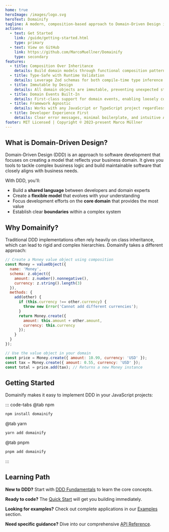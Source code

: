 ```yaml
---
home: true
heroImage: /images/logo.svg
heroText: Domainify
tagline: A modern, composition-based approach to Domain-Driven Design in JavaScript
actions:
  - text: Get Started
    link: /guide/getting-started.html
    type: primary
  - text: View on GitHub
    link: https://github.com/MarcoMuellner/Domainify
    type: secondary
features:
  - title: Composition Over Inheritance
    details: Build domain models through functional composition patterns that are natural in JavaScript, rather than deep class hierarchies.
  - title: Type-Safe with Runtime Validation
    details: Leverage Zod schemas for both compile-time type inference and runtime validation to ensure your domain objects are always valid.
  - title: Immutable by Design
    details: All domain objects are immutable, preventing unexpected state changes and making your code more predictable and easier to reason about.
  - title: Domain Events Built-In
    details: First-class support for domain events, enabling loosely coupled, event-driven architectures that accurately model business processes.
  - title: Framework Agnostic
    details: Works with any JavaScript or TypeScript project regardless of framework, allowing you to focus on modeling your domain.
  - title: Developer Experience First
    details: Clear error messages, minimal boilerplate, and intuitive APIs designed to make DDD approachable and practical.
footer: MIT Licensed | Copyright © 2023-present Marco Müllner
---
```


<!-- DIAGRAM: An animated diagram showing the layers of DDD concepts (Value Objects, Entities, Aggregates, etc.) with example code snippets for each, transitioning between them to show how they build on each other -->

## What is Domain-Driven Design?

Domain-Driven Design (DDD) is an approach to software development that focuses on creating a model that reflects your business domain. It gives you tools to tackle complex business logic and build maintainable software that closely aligns with business needs.

With DDD, you'll:
- Build a **shared language** between developers and domain experts
- Create a **flexible model** that evolves with your understanding
- Focus development efforts on the **core domain** that provides the most value
- Establish clear **boundaries** within a complex system

## Why Domainify?

Traditional DDD implementations often rely heavily on class inheritance, which can lead to rigid and complex hierarchies. Domainify takes a different approach:

```javascript
// Create a Money value object using composition
const Money = valueObject({
  name: 'Money',
  schema: z.object({
    amount: z.number().nonnegative(),
    currency: z.string().length(3)
  }),
  methods: {
    add(other) {
      if (this.currency !== other.currency) {
        throw new Error('Cannot add different currencies');
      }
      return Money.create({ 
        amount: this.amount + other.amount, 
        currency: this.currency 
      });
    }
  }
});

// Use the value object in your domain
const price = Money.create({ amount: 10.99, currency: 'USD' });
const tax = Money.create({ amount: 0.55, currency: 'USD' });
const total = price.add(tax); // Returns a new Money instance
```

## Getting Started

Domainify makes it easy to implement DDD in your JavaScript projects:

::: code-tabs
@tab npm
```bash
npm install domainify
```
@tab yarn
```bash
yarn add domainify
```
@tab pnpm
```bash
pnpm add domainify
```
:::

## Learning Path

<!-- DIAGRAM: A visual learning path showing progression from DDD Fundamentals → Core Concepts → Advanced Topics, with branching paths for different expertise levels -->

**New to DDD?** Start with [DDD Fundamentals](/guide/ddd/) to learn the core concepts.

**Ready to code?** The [Quick Start](/guide/quick-start.html) will get you building immediately.

**Looking for examples?** Check out complete applications in our [Examples](/examples/) section.

**Need specific guidance?** Dive into our comprehensive [API Reference](/api/).
